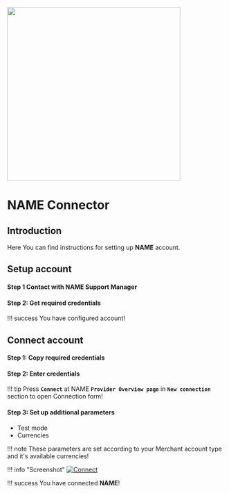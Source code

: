 <img src="https://static.openfintech.io/payment_providers/name/logo.svg?w=400" width="400px" >


# NAME Connector

## Introduction

Here You can find  instructions for setting up **NAME**  account.

## Setup account

#### Step 1 Contact with NAME Support Manager


#### Step 2: Get required credentials


!!! success
    You have configured account!




## Connect account

#### Step 1: Copy required credentials


#### Step 2: Enter credentials


!!! tip
    Press **`Connect`** at NAME **`Provider Overview page`** in **`New connection`** section to open Connection form!


#### Step 3: Set up additional parameters 

- Test mode
- Currencies

!!! note
    These parameters are set according to your Merchant account type and it's available currencies!



!!! info "Screenshot"
    [![Connect](images/name_connect.png)](images/name_connect.png)


!!! success
    You have connected **NAME**!